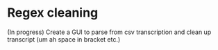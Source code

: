 # Regex cleaning
(In progress) Create a GUI to parse from csv transcription and clean up transcript (um ah space in bracket etc.)
